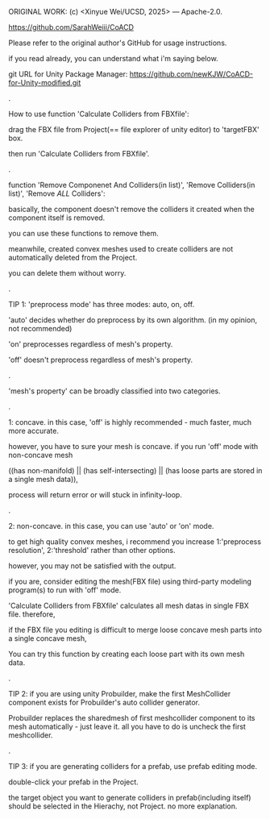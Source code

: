 ORIGINAL WORK: (c) <Xinyue Wei/UCSD, 2025>  — Apache-2.0.

https://github.com/SarahWeiii/CoACD


Please refer to the original author's GitHub for usage instructions.

if you read already, you can understand what i'm saying below.

git URL for Unity Package Manager: https://github.com/newKJW/CoACD-for-Unity-modified.git

.

How to use function 'Calculate Colliders from FBXfile':

drag the FBX file from Project(== file explorer of unity editor) to 'targetFBX' box.

then run 'Calculate Colliders from FBXfile'.

.

function 'Remove Componenet And Colliders(in list)', 'Remove Colliders(in list)', 'Remove *ALL* Colliders':

basically, the component doesn't remove the colliders it created when the component itself is removed.

you can use these functions to remove them.

meanwhile, created convex meshes used to create colliders are not automatically deleted from the Project.

you can delete them without worry.

.

TIP 1: 'preprocess mode' has three modes: auto, on, off.

'auto' decides whether do preprocess by its own algorithm. (in my opinion, not recommended)

'on' preprocesses regardless of mesh's property.

'off' doesn't preprocess regardless of mesh's property.

.

'mesh's property' can be broadly classified into two categories.

.

1: concave. in this case, 'off' is highly recommended - much faster, much more accurate.

however, you have to sure your mesh is concave. if you run 'off' mode with non-concave mesh

((has non-manifold) || (has self-intersecting) || (has loose parts are stored in a single mesh data)),

process will return error or will stuck in infinity-loop.

.

2: non-concave. in this case, you can use 'auto' or 'on' mode.

to get high quality convex meshes, i recommend you increase 1:'preprocess resolution', 2:'threshold' rather than other options. 

however, you may not be satisfied with the output.

if you are, consider editing the mesh(FBX file) using third-party modeling program(s) to run with 'off' mode.

'Calculate Colliders from FBXfile' calculates all mesh datas in single FBX file. therefore,

if the FBX file you editing is difficult to merge loose concave mesh parts into a single concave mesh,

You can try this function by creating each loose part with its own mesh data.

.

TIP 2: if you are using unity Probuilder, make the first MeshCollider component exists for Probuilder's auto collider generator.

Probuilder replaces the sharedmesh of first meshcollider component to its mesh automatically - just leave it. all you have to do is uncheck the first meshcollider.

.

TIP 3: if you are generating colliders for a prefab, use prefab editing mode.

double-click your prefab in the Project.

the target object you want to generate colliders in prefab(including itself) should be selected in the Hierachy, not Project. no more explanation.
